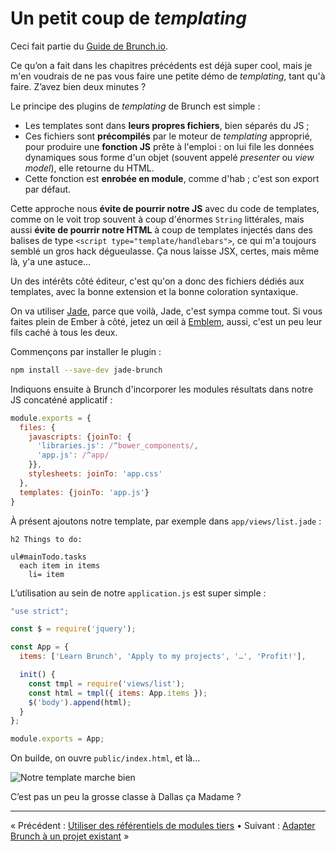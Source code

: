 # Un petit coup de *templating*

Ceci fait partie du [Guide de Brunch.io](README.md).

Ce qu’on a fait dans les chapitres précédents est déjà super cool, mais je m'en voudrais de ne pas vous faire une petite démo de *templating*, tant qu'à faire.  Z’avez bien deux minutes ?

Le principe des plugins de *templating* de Brunch est simple :

  * Les templates sont dans **leurs propres fichiers**, bien séparés du JS ;
  * Ces fichiers sont **précompilés** par le moteur de *templating* approprié, pour produire une **fonction JS** prête à l'emploi : on lui file les données dynamiques sous forme d'un objet (souvent appelé *presenter* ou *view model*), elle retourne du HTML.
  * Cette fonction est **enrobée en module**, comme d'hab ; c'est son export par défaut.

Cette approche nous **évite de pourrir notre JS** avec du code de templates, comme on le voit trop souvent à coup d'énormes `String` littérales, mais aussi **évite de pourrir notre HTML** à coup de templates injectés dans des balises de type `<script type="template/handlebars">`, ce qui m'a toujours semblé un gros hack dégueulasse.  Ça nous laisse JSX, certes, mais même là, y'a une astuce…

Un des intérêts côté éditeur, c'est qu'on a donc des fichiers dédiés aux templates, avec la bonne extension et la bonne coloration syntaxique.

On va utiliser [Jade](http://jade-lang.com/), parce que voilà, Jade, c'est sympa comme tout.  Si vous faites plein de Ember à côté, jetez un œil à [Emblem](http://emblemjs.com/), aussi, c'est un peu leur fils caché à tous les deux.

Commençons par installer le plugin :

```sh
npm install --save-dev jade-brunch
```

Indiquons ensuite à Brunch d'incorporer les modules résultats dans notre JS concaténé applicatif :

```js
module.exports = {
  files: {
    javascripts: {joinTo: {
      'libraries.js': /^bower_components/,
      'app.js': /^app/
    }},
    stylesheets: joinTo: 'app.css'
  },
  templates: {joinTo: 'app.js'}
}
```

À présent ajoutons notre template, par exemple dans `app/views/list.jade` :

```jade
h2 Things to do:

ul#mainTodo.tasks
  each item in items
    li= item
```

L’utilisation au sein de notre `application.js` est super simple :

```js
"use strict";

const $ = require('jquery');

const App = {
  items: ['Learn Brunch', 'Apply to my projects', '…', 'Profit!'],

  init() {
    const tmpl = require('views/list');
    const html = tmpl({ items: App.items });
    $('body').append(html);
  }
};

module.exports = App;
```

On builde, on ouvre `public/index.html`, et là…

![Notre template marche bien](../images/brunch-simple-templating.png)

C’est pas un peu la grosse classe à Dallas ça Madame ?

----

« Précédent : [Utiliser des référentiels de modules tiers](chapter05-using-third-party-registries.md) • Suivant : [Adapter Brunch à un projet existant](chapter07-using-brunch-on-legacy-code.md) »
